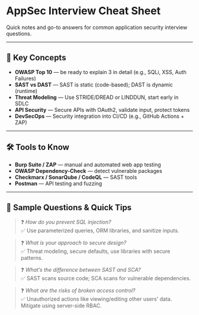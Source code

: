 # AppSec Interview Cheat Sheet

Quick notes and go-to answers for common application security interview questions.

---

## 🔑 Key Concepts

- **OWASP Top 10** — be ready to explain 3 in detail (e.g., SQLi, XSS, Auth Failures)
- **SAST vs DAST** — SAST is static (code-based); DAST is dynamic (runtime)
- **Threat Modeling** — Use STRIDE/DREAD or LINDDUN, start early in SDLC
- **API Security** — Secure APIs with OAuth2, validate input, protect tokens
- **DevSecOps** — Security integration into CI/CD (e.g., GitHub Actions + ZAP)

---

## 🛠️ Tools to Know

- **Burp Suite / ZAP** — manual and automated web app testing
- **OWASP Dependency-Check** — detect vulnerable packages
- **Checkmarx / SonarQube / CodeQL** — SAST tools
- **Postman** — API testing and fuzzing

---

## 🧠 Sample Questions & Quick Tips

> ❓ *How do you prevent SQL injection?*  
✅ Use parameterized queries, ORM libraries, and sanitize inputs.

> ❓ *What is your approach to secure design?*  
✅ Threat modeling, secure defaults, use libraries with secure patterns.

> ❓ *What’s the difference between SAST and SCA?*  
✅ SAST scans source code; SCA scans for vulnerable dependencies.

> ❓ *What are the risks of broken access control?*  
✅ Unauthorized actions like viewing/editing other users' data. Mitigate using server-side RBAC.
